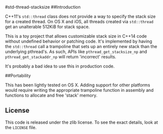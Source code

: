 #std-thread-stacksize
##Introduction

C++11's `std::thread` class does not provide a way to specify the stack size for
a created thread. On OS X and iOS, all threads created via `std::thread` get an
unalterable 512KiB for stack space.

This is a toy project that allows customizable stack size in C++14 code without
undefined behavior or patching code. It's implemented by having the
`std::thread` call a trampoline that sets up an entirely new stack than the
underlying pthread's. As such, APIs like `pthread_get_stacksize_np` and
`pthread_get_stackaddr_np` will return 'incorrect' results.

It's probably a bad idea to use this in production code.

##Portability

This has been lightly tested on OS X. Adding support for other platforms would
require writing the appropriate trampoline function in assembly and functions to
allocate and free 'stack' memory.

## License

This code is released under the zlib license. To see the exact details, look at
the `LICENSE` file.
